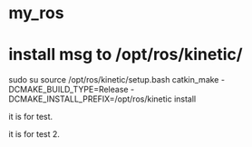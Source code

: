 # my_ros
# install msg to /opt/ros/kinetic/
sudo su
source /opt/ros/kinetic/setup.bash
catkin_make -DCMAKE_BUILD_TYPE=Release -DCMAKE_INSTALL_PREFIX=/opt/ros/kinetic install

it is for test.

it is for test 2.
